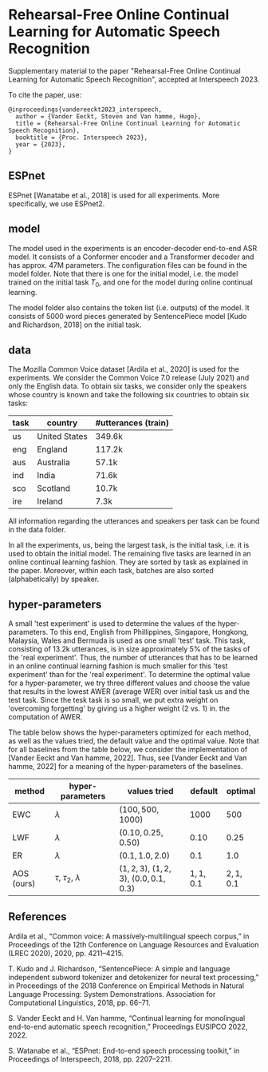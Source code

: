 # Rehearsal-Free Online Continual Learning for Automatic Speech Recognition
Supplementary material to the paper "Rehearsal-Free Online Continual Learning for Automatic Speech Recognition", accepted at Interspeech 2023.

To cite the paper, use:
```
@inproceedings{vandereeckt2023_interspeech,
  author = {Vander Eeckt, Steven and Van hamme, Hugo},  
  title = {Rehearsal-Free Online Continual Learning for Automatic Speech Recognition},
  booktitle = {Proc. Interspeech 2023},
  year = {2023},  
}
```

## ESPnet

ESPnet [Wanatabe et al., 2018] is used for all experiments. More specifically, we use ESPnet2.

## model

The model used in the experiments is an encoder-decoder end-to-end ASR model. It consists of a Conformer encoder and a Transformer decoder and has approx. 47M parameters. The configuration files can be found in the model folder. Note that there is one for the initial model, i.e. the model trained on the initial task $T_0$, and one for the model during online continual learning. 

The model folder also contains the token list (i.e. outputs) of the model. It consists of 5000 word pieces generated by SentencePiece model [Kudo and Richardson, 2018] on the initial task.  

## data

The Mozilla Common Voice dataset [Ardila et al., 2020] is used for the experiments. We consider the Common Voice 7.0 release (July 2021) and only the English data. To obtain six tasks, we consider only the speakers whose country is known and take the following six countries to obtain six tasks: 

task  | country | #utterances (train)
------------- | ------------- | ------------- 
us | United States | 349.6k
eng | England | 117.2k
aus | Australia | 57.1k
ind | India  | 71.6k
sco | Scotland | 10.7k
ire | Ireland | 7.3k

All information regarding the utterances and speakers per task can be found in the data folder. 

In all the experiments, us, being the largest task, is the initial task, i.e. it is used to obtain the initial model. The remaining five tasks are learned in an online continual learning fashion. They are sorted by task as explained in the paper. Moreover, within each task, batches are also sorted (alphabetically) by speaker.

## hyper-parameters

A small 'test experiment' is used to determine the values of the hyper-parameters. To this end, English from Phillippines, Singapore, Hongkong, Malaysia, Wales and Bermuda is used as one small 'test' task. This task, consisting of 13.2k utterances, is in size approximately 5% of the tasks of the 'real experiment'. Thus, the number of utterances that has to be learned in an online continual learning fashion is much smaller for this 'test experiment' than for the 'real experiment'. 
To determine the optimal value for a hyper-parameter, we try three different values and choose the value that results in the lowest AWER (average WER) over initial task us and the test task. Since the tesk task is so small, we put extra weight on 'overcoming forgetting' by giving us a higher weight (2 vs. 1) in. the computation of AWER. 

The table below shows the hyper-parameters optimized for each method, as well as the values tried, the default value and the optimal value. Note that for all baselines from the table below, we consider the implementation of [Vander Eeckt and Van hamme, 2022]. Thus, see [Vander Eeckt and Van hamme, 2022] for a meaning of the hyper-parameters of the baselines. 

method  | hyper-parameters | values tried | default | optimal
------------- | ------------- | ------------- | ------------- | ------------- 
EWC | $\lambda$ | $(100, 500, 1000)$ | $1000$ | $500$
LWF | $\lambda$ | $(0.10, 0.25, 0.50)$ | $0.10$ | $0.25$
ER | $\lambda$ | $(0.1, 1.0, 2.0)$ | $0.1$ | $1.0$
AOS (ours) | $\tau$, $\tau_2$, $\lambda$ | $(1, 2, 3)$, $(1, 2, 3)$, $(0.0, 0.1, 0.3)$ | $1, 1, 0.1$ | $2, 1, 0.1$



## References 

Ardila et al., “Common voice: A massively-multilingual speech corpus,” in Proceedings of the 12th Conference on Language Resources and Evaluation (LREC 2020), 2020, pp. 4211–4215. 

T. Kudo and J. Richardson, “SentencePiece: A simple and language independent subword tokenizer and detokenizer for neural text processing,” in Proceedings of the 2018 Conference on Empirical Methods in Natural Language Processing: System Demonstrations. Association for Computational Linguistics, 2018, pp. 66–71. 

S. Vander Eeckt and H. Van hamme, “Continual learning for monolingual end-to-end automatic speech recognition,” Proceedings EUSIPCO 2022, 2022.

S. Watanabe et al., “ESPnet: End-to-end speech processing toolkit,” in Proceedings of Interspeech, 2018, pp. 2207–2211. 
